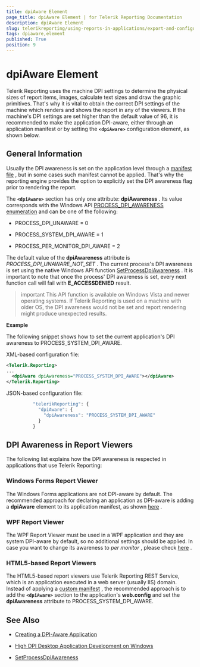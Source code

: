 ```yaml
---
title: dpiAware Element
page_title: dpiAware Element | for Telerik Reporting Documentation
description: dpiAware Element
slug: telerikreporting/using-reports-in-applications/export-and-configure/configure-the-report-engine/dpiaware-element
tags: dpiaware,element
published: True
position: 9
---
```


# dpiAware Element



Telerik Reporting uses the machine DPI settings to determine the physical sizes of report items, images, calculate text sizes         and draw the graphic primitives. That's why it is vital to obtain the correct DPI settings of the machine which renders and shows the report in any of the viewers.         If the machine's DPI settings are set higher than the default value of 96, it is recommended to make the application DPI-aware, either         through an application manifest or by setting the __```<dpiAware>```__  configuration element, as shown below.       

## General Information

Usually the DPI awareness is set on the application level through a            [manifest file](https://msdn.microsoft.com/library/windows/desktop/mt843498(v=vs.85).aspx(d=robot)) , but in some cases such manifest cannot be applied. That's why the reporting engine           provides the option to explicitly set the DPI awareness flag prior to rendering the report.         

The __```<dpiAware>```__  section has only one attribute: __dpiAwareness__ .           Its value corresponds with the Windows API            [PROCESS_DPI_AWARENESS enumeration](https://msdn.microsoft.com/en-us/library/windows/desktop/dn280512(v=vs.85).aspx)            and can be one of the following:         

* PROCESS_DPI_UNAWARE = 0

* PROCESS_SYSTEM_DPI_AWARE = 1

* PROCESS_PER_MONITOR_DPI_AWARE = 2

The default value of the __dpiAwareness__  attribute is *PROCESS_DPI_UNAWARE_NOT_SET* .           The current process's DPI awareness is set using the native Windows API function            [SetProcessDpiAwareness](https://msdn.microsoft.com/en-us/library/windows/desktop/dn302122(v=vs.85).aspx) .           It is important to note that once the process' DPI awareness is set, every next function call will fail with __E_ACCESSDENIED__  result.         

>important This API function is available on Windows Vista and newer operating systems. If Telerik Reporting is used on a machine with older OS, the DPI awareness would not be set and report rendering might produce unexpected results.           


__Example__ 

The following snippet shows how to set the current application's DPI awareness to PROCESS_SYSTEM_DPI_AWARE.         

XML-based configuration file:

	
````xml
<Telerik.Reporting>
...
  <dpiAware dpiAwareness="PROCESS_SYSTEM_DPI_AWARE"></dpiAware>
</Telerik.Reporting>
````



JSON-based configuration file:

	
````js
          "telerikReporting": {
            "dpiAware": {
              "dpiAwareness": "PROCESS_SYSTEM_DPI_AWARE"
            }
          }
````



## DPI Awareness in Report Viewers

The following list explains how the DPI awareness is respected in applications that use Telerik Reporting:

### Windows Forms Report Viewer

The Windows Forms applications are not DPI-aware by default. The recommended approach for declaring an application as DPI-aware               is adding a __dpiAware__  element to its application manifest, as shown                [here](https://docs.telerik.com/reporting/winforms-report-viewer) .                           

### WPF Report Viewer

The WPF Report Viewer must be used in a WPF application and they are system DPI-aware by default, so no additional settings should be applied.               In case you want to change its awareness to *per monitor* , please check                [here](https://msdn.microsoft.com/en-us/library/windows/desktop/ee308410(v=vs.85).aspx) .               

### HTML5-based Report Viewers

The HTML5-based report viewers use Telerik Reporting REST Service, which is an application executed in a web server (usually IIS) domain. Instead of applying a                [custom manifest](https://docs.microsoft.com/en-us/iis/publish/using-web-deploy/using-custom-manifests) , the recommended approach is to add the __```<dpiAware>```__  section to the               application's __web.config__  and set the __dpiAwareness__  attribute to PROCESS_SYSTEM_DPI_AWARE.             

## See Also
[](F25EB909-7941-4B78-B24C-4025257A26C4#dpiAware)

 * [Creating a DPI-Aware Application](https://msdn.microsoft.com/en-us/library/ms701681(v=vs.85).aspx)

 * [High DPI Desktop Application Development on Windows](https://msdn.microsoft.com/library/windows/desktop/mt843498(v=vs.85).aspx(d=robot))

 * [SetProcessDpiAwareness](https://msdn.microsoft.com/en-us/library/windows/desktop/dn302122(v=vs.85).aspx)

